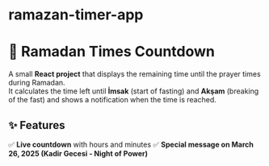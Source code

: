 # ramazan-timer-app

# 🕌 Ramadan Times Countdown

A small **React project** that displays the remaining time until the prayer times during Ramadan.  
It calculates the time left until **İmsak** (start of fasting) and **Akşam** (breaking of the fast) and shows a notification when the time is reached.

## ✨ Features

✅ **Live countdown** with hours and minutes
✅ **Special message on March 26, 2025 (Kadir Gecesi - Night of Power)**
